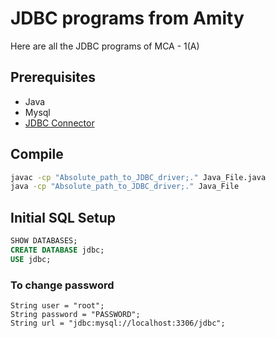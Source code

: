 # JDBC programs from Amity

Here are all the JDBC programs of MCA - 1(A) 

## Prerequisites 

- Java 
- Mysql
- [JDBC Connector](https://dev.mysql.com/downloads/connector/j/)

## Compile 

```cmd
javac -cp "Absolute_path_to_JDBC_driver;." Java_File.java
java -cp "Absolute_path_to_JDBC_driver;." Java_File
```


## Initial SQL Setup

```sql
SHOW DATABASES;
CREATE DATABASE jdbc;
USE jdbc; 
```

### To change password
```
String user = "root";
String password = "PASSWORD";
String url = "jdbc:mysql://localhost:3306/jdbc";
```
